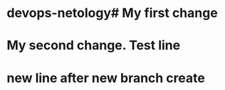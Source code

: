 # devops-netology# My first change
# My second change. Test line
# new line after new branch create
